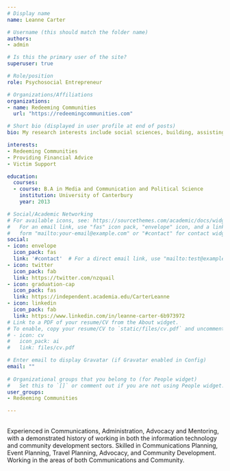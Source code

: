 ```yaml
---
# Display name
name: Leanne Carter

# Username (this should match the folder name)
authors:
- admin

# Is this the primary user of the site?
superuser: true

# Role/position
role: Psychosocial Entrepreneur

# Organizations/Affiliations
organizations:
- name: Redeeming Communities
  url: "https://redeemingcommunities.com"

# Short bio (displayed in user profile at end of posts)
bio: My research interests include social sciences, building, assisting and empowering communities.

interests:
- Redeeming Communities
- Providing Financial Advice
- Victim Support

education:
  courses:
  - course: B.A in Media and Communication and Political Science
    institution: University of Canterbury
    year: 2013

# Social/Academic Networking
# For available icons, see: https://sourcethemes.com/academic/docs/widgets/#icons
#   For an email link, use "fas" icon pack, "envelope" icon, and a link in the
#   form "mailto:your-email@example.com" or "#contact" for contact widget.
social:
- icon: envelope
  icon_pack: fas
  link: '#contact'  # For a direct email link, use "mailto:test@example.org".
- icon: twitter
  icon_pack: fab
  link: https://twitter.com/nzquail
- icon: graduation-cap
  icon_pack: fas
  link: https://independent.academia.edu/CarterLeanne
- icon: linkedin
  icon_pack: fab
  link: https://www.linkedin.com/in/leanne-carter-6b973972
# Link to a PDF of your resume/CV from the About widget.
# To enable, copy your resume/CV to `static/files/cv.pdf` and uncomment the lines below.  
# - icon: cv
#   icon_pack: ai
#   link: files/cv.pdf

# Enter email to display Gravatar (if Gravatar enabled in Config)
email: ""
  
# Organizational groups that you belong to (for People widget)
#   Set this to `[]` or comment out if you are not using People widget.  
user_groups:
- Redeeming Communities

---
```


<br>
Experienced in Communications, Administration, Advocacy and Mentoring, with a demonstrated history of working in both the information technology and community development sectors. Skilled in Communications Planning, Event Planning, Travel Planning, Advocacy, and Community Development. Working in the areas of both Communications and Community.
